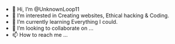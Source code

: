 - 👋 Hi, I’m @UnknownLoop11
- 👀 I’m interested in Creating websites, Ethical hacking & Coding.
- 🌱 I’m currently learning Everything I could.
- 💞️ I’m looking to collaborate on ...
- 📫 How to reach me ...

<!---
UnknownLoop11/UnknownLoop11 is a ✨ special ✨ repository because its `README.md` (this file) appears on your GitHub profile.
You can click the Preview link to take a look at your changes.
--->
